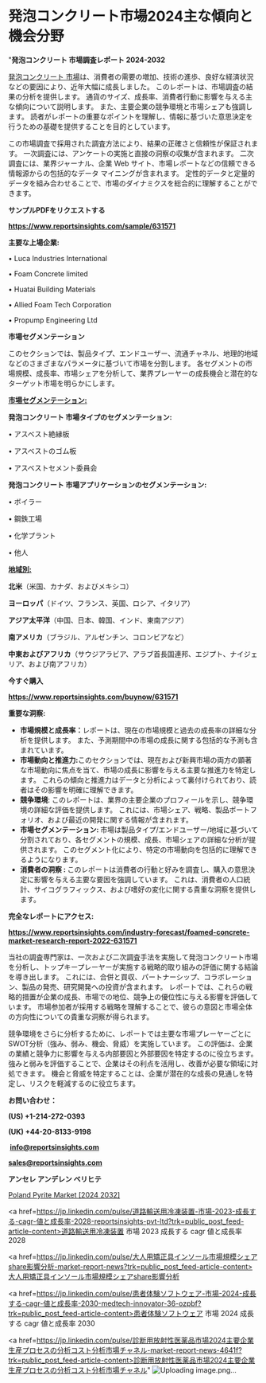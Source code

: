 # 発泡コンクリート市場2024主な傾向と機会分野

"<strong>発泡コンクリート 市場調査レポート 2024-2032</strong>

<a href=https://www.reportsinsights.com/sample/631571>発泡コンクリート 市場</a>は、消費者の需要の増加、技術の進歩、良好な経済状況などの要因により、近年大幅に成長しました。 このレポートは、市場調査の結果の分析を提供します。 通貨のサイズ、成長率、消費者行動に影響を与える主な傾向について説明します。 また、主要企業の競争環境と市場シェアも強調します。 読者がレポートの重要なポイントを理解し、情報に基づいた意思決定を行うための基礎を提供することを目的としています。

この市場調査で採用された調査方法により、結果の正確さと信頼性が保証されます。 一次調査には、アンケートの実施と直接の洞察の収集が含まれます。 二次調査には、業界ジャーナル、企業 Web サイト、市場レポートなどの信頼できる情報源からの包括的なデータ マイニングが含まれます。 定性的データと定量的データを組み合わせることで、市場のダイナミクスを総合的に理解することができます。

<strong><b>サンプルPDFをリクエストする</b></strong>

<a href=https://www.reportsinsights.com/sample/631571><strong><u>https://www.reportsinsights.com/sample/631571</u></strong></a>

<strong>主要な上場企業:</strong>

• Luca Industries International

• Foam Concrete limited

• Huatai Building Materials

• Allied Foam Tech Corporation

• Propump Engineering Ltd

<strong>市場セグメンテーション</strong>

このセクションでは、製品タイプ、エンドユーザー、流通チャネル、地理的地域などのさまざまなパラメータに基づいて市場を分割します。 各セグメントの市場規模、成長率、市場シェアを分析して、業界プレーヤーの成長機会と潜在的なターゲット市場を明らかにします。

<strong><u>市場セグメンテーション</u></strong><strong><u>:</u></strong>

<strong>発泡コンクリート 市場タイプのセグメンテーション:</strong>

• アスベスト絶縁板

• アスベストのゴム板

• アスベストセメント委員会

<strong>発泡コンクリート 市場アプリケーションのセグメンテーション:</strong>

• ボイラー

• 鋼鉄工場

• 化学プラント

• 他人

<strong><u>地域別</u></strong><strong><u>:</u></strong>

<strong>北米</strong>（米国、カナダ、およびメキシコ）

<strong>ヨーロッパ</strong>（ドイツ、フランス、英国、ロシア、イタリア）

<strong>アジア太平洋</strong>（中国、日本、韓国、インド、東南アジア）

<strong>南アメリカ</strong>（ブラジル、アルゼンチン、コロンビアなど）

<strong>中東およびアフリカ</strong>（サウジアラビア、アラブ首長国連邦、エジプト、ナイジェリア、および南アフリカ）

<strong>今すぐ購入</strong>

<a href=https://www.reportsinsights.com/buynow/631571><strong><u>https://www.reportsinsights.com/buynow/631571</u></strong></a>

<strong>重要な洞察:</strong>
<ul>
  <li><strong>市場規模と成長率：</strong>レポートは、現在の市場規模と過去の成長率の詳細な分析を提供します。 また、予測期間中の市場の成長に関する包括的な予測も含まれています。</li>
  <li><strong>市場動向と推進力:</strong>このセクションでは、現在および新興市場の両方の顕著な市場動向に焦点を当て、市場の成長に影響を与える主要な推進力を特定します。 これらの傾向と推進力はデータと分析によって裏付けられており、読者はその影響を明確に理解できます。</li>
  <li><strong>競争環境</strong>: このレポートは、業界の主要企業のプロフィールを示し、競争環境の詳細な評価を提供します。 これには、市場シェア、戦略、製品ポートフォリオ、および最近の開発に関する情報が含まれます。</li>
  <li><strong>市場セグメンテーション: </strong>市場は製品タイプ/エンドユーザー/地域に基づいて分割されており、各セグメントの規模、成長、市場シェアの詳細な分析が提供されます。 このセグメント化により、特定の市場動向を包括的に理解できるようになります。</li>
  <li><strong>消費者の洞察 : </strong>このレポートは消費者の行動と好みを調査し、購入の意思決定に影響を与える主要な要因を強調しています。 これは、消費者の人口統計、サイコグラフィックス、および嗜好の変化に関する貴重な洞察を提供します。</li>
</ul>
<strong>完全なレポートにアクセス:</strong>

<a href=https://www.reportsinsights.com/industry-forecast/foamed-concrete-market-research-report-2022-631571><strong><u><b>https://www.reportsinsights.com/industry-forecast/foamed-concrete-market-research-report-2022-631571</b></u></strong></a>

当社の調査専門家は、一次および二次調査手法を実施して発泡コンクリート市場を分析し、トップキープレーヤーが実施する戦略的取り組みの評価に関する結論を導き出します。 これには、合併と買収、パートナーシップ、コラボレーション、製品の発売、研究開発への投資が含まれます。 レポートでは、これらの戦略的措置が企業の成長、市場での地位、競争上の優位性に与える影響を評価しています。 市場参加者が採用する戦略を理解することで、彼らの意図と市場全体の方向性についての貴重な洞察が得られます。

競争環境をさらに分析するために、レポートでは主要な市場プレーヤーごとにSWOT分析（強み、弱み、機会、脅威）を実施しています。 この評価は、企業の業績と競争力に影響を与える内部要因と外部要因を特定するのに役立ちます。 強みと弱みを評価することで、企業はその利点を活用し、改善が必要な領域に対処できます。 機会と脅威を特定することは、企業が潜在的な成長の見通しを特定し、リスクを軽減するのに役立ちます。

<strong>お問い合わせ：</strong>

<strong>(US) +1-214-272-0393</strong>

<strong>(UK) +44-20-8133-9198</strong>

<strong> </strong><a href=info@reportsinsights.com><strong><u>info@reportsinsights.com</u></strong></a>

<a href=sales@reportsinsights.com><strong><u>sales@reportsinsights.com</u></strong></a>

<strong>アンセレ アンデレン ベリヒテ</strong>

<a href=https://www.linkedin.com/pulse/poland-pyrite-market-trends-growth-analysis-up-2030-eehyf/>Poland Pyrite Market [2024 2032]</a>

<a href=https://jp.linkedin.com/pulse/道路輸送用冷凍装置-市場-2023-成長する-cagr-値と成長率-2028-reportsinsights-pvt-ltd?trk=public_post_feed-article-content>道路輸送用冷凍装置 市場 2023 成長する cagr 値と成長率 2028</a>

<a href=https://jp.linkedin.com/pulse/大人用矯正具インソール市場規模シェアshare影響分析-market-report-news?trk=public_post_feed-article-content>大人用矯正具インソール市場規模シェアshare影響分析</a>

<a href=https://jp.linkedin.com/pulse/患者体験ソフトウェア-市場-2024-成長する-cagr-値と成長率-2030-medtech-innovator-36-ozpbf?trk=public_post_feed-article-content>患者体験ソフトウェア 市場 2024 成長する cagr 値と成長率 2030</a>

<a href=https://jp.linkedin.com/pulse/診断用放射性医薬品市場2024主要企業生産プロセスの分析コスト分析市場チャネル-market-report-news-4641f?trk=public_post_feed-article-content>診断用放射性医薬品市場2024主要企業生産プロセスの分析コスト分析市場チャネル</a>"
![Uploading image.png…]()
